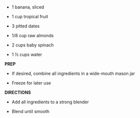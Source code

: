 -   1 banana, sliced

-   1 cup tropical fruit

-   3 pitted dates

-   1/8 cup raw almonds

-   2 cups baby spinach

-   1 ½ cups water

**PREP**

-   If desired, combine all ingredients in a wide-mouth mason jar

-   Freeze for later use

**DIRECTIONS**

-   Add all ingredients to a strong blender

-   Blend until smooth

